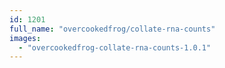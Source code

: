 ```yaml
---
id: 1201
full_name: "overcookedfrog/collate-rna-counts"
images: 
  - "overcookedfrog-collate-rna-counts-1.0.1"
---
```

